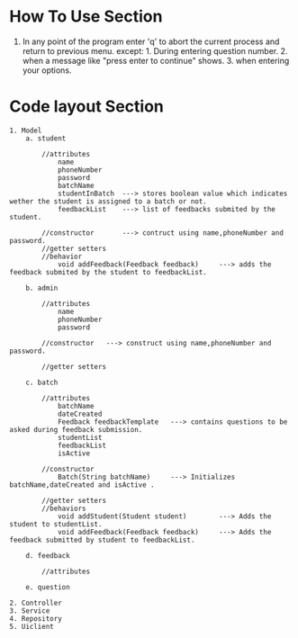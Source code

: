 # How To Use Section

 1.  In any point of the program enter 'q' to abort the current process and return to previous menu.
        except:   1. During entering question number.
                  2. when a message like "press enter to continue" shows.
                  3. when entering your options.




# Code layout Section
    1. Model
        a. student

            //attributes
                name
                phoneNumber
                password
                batchName
                studentInBatch  ---> stores boolean value which indicates wether the student is assigned to a batch or not.
                feedbackList    ---> list of feedbacks submited by the student.

            //constructor       ---> contruct using name,phoneNumber and password.
            //getter setters
            //behavior
                void addFeedback(Feedback feedback)     ---> adds the feedback submited by the student to feedbackList.
                
        b. admin

            //attributes
                name
                phoneNumber
                password
            
            //constructor   ---> construct using name,phoneNumber and password.

            //getter setters

        c. batch

            //attributes
                batchName
                dateCreated
                Feedback feedbackTemplate   ---> contains questions to be asked during feedback submission.
                studentList
                feedbackList
                isActive

            //constructor
                Batch(String batchName)     ---> Initializes batchName,dateCreated and isActive .

            //getter setters
            //behaviors
                void addStudent(Student student)        ---> Adds the student to studentList.
                void addFeedback(Feedback feedback)     ---> Adds the feedback submitted by student to feedbackList.

        d. feedback

            //attributes
                
        e. question

    2. Controller
    3. Service
    4. Repository
    5. Uiclient
        